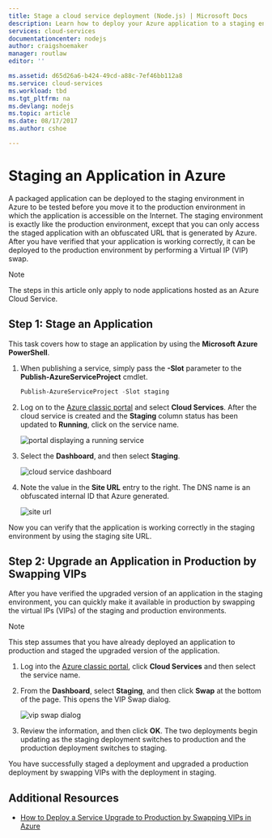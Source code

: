 ```yaml
---
title: Stage a cloud service deployment (Node.js) | Microsoft Docs
description: Learn how to deploy your Azure application to a staging environment, then deploy to a production environment using Virtual IP (VIP) swap.
services: cloud-services
documentationcenter: nodejs
author: craigshoemaker
manager: routlaw
editor: ''

ms.assetid: d65d26a6-b424-49cd-a88c-7ef46bb112a8
ms.service: cloud-services
ms.workload: tbd
ms.tgt_pltfrm: na
ms.devlang: nodejs
ms.topic: article
ms.date: 08/17/2017
ms.author: cshoe

---
```

# Staging an Application in Azure
A packaged application can be deployed to the staging environment in
Azure to be tested before you move it to the production
environment in which the application is accessible on the Internet. The
staging environment is exactly like the production environment, except
that you can only access the staged application with an obfuscated URL
that is generated by Azure. After you have verified that your
application is working correctly, it can be deployed to the production
environment by performing a Virtual IP (VIP) swap.

> [!NOTE]
> The steps in this article only apply to node applications hosted as an Azure Cloud Service.
> 
> 

## Step 1: Stage an Application
This task covers how to stage an application by using the **Microsoft
Azure PowerShell**.

1. When publishing a service, simply pass the **-Slot** parameter to
   the **Publish-AzureServiceProject** cmdlet.
   
   ```powershell
   Publish-AzureServiceProject -Slot staging
   ```
2. Log on to the [Azure classic portal] and select **Cloud Services**. After the cloud service is created and the **Staging** column status has been updated to **Running**, click on the service name.
   
   ![portal displaying a running service][cloud-service]
3. Select the **Dashboard**, and then select **Staging**.
   
   ![cloud service dashboard][cloud-service-dashboard]
4. Note the value in the **Site URL** entry to the right. The DNS name is an obfuscated internal ID that Azure generated.
   
    ![site url][cloud-service-staging-url]

Now you can verify that the application is working correctly in the staging environment by using the staging site URL.

## Step 2: Upgrade an Application in Production by Swapping VIPs
After you have verified the upgraded version of an application in the
staging environment, you can quickly make it available in production by
swapping the virtual IPs (VIPs) of the staging and production
environments.

> [!NOTE]
> This step assumes that you have already deployed an
> application to production and staged the upgraded version of the
> application.
> 
> 

1. Log into the [Azure classic portal], click **Cloud Services** and then select the service name.
2. From the **Dashboard**, select **Staging**, and then click **Swap** at the bottom of the page. This opens the VIP Swap dialog.
   
   ![vip swap dialog][vip-swap-dialog]
3. Review the information, and then click **OK**. The two deployments begin updating as the staging deployment switches to production and the production deployment switches to staging.

You have successfully staged a deployment and upgraded a production
deployment by swapping VIPs with the deployment in staging.

## Additional Resources
* [How to Deploy a Service Upgrade to Production by Swapping VIPs in Azure]

[Azure classic portal]: http://manage.windowsazure.com
[cloud-service]: ./media/cloud-services-nodejs-stage-application/staging-cloud-service-running.png
[cloud-service-dashboard]: ./media/cloud-services-nodejs-stage-application/cloud-service-dashboard-staging.png
[cloud-service-staging-url]: ./media/cloud-services-nodejs-stage-application/cloud-service-staging-url.png
[vip-swap-dialog]: ./media/cloud-services-nodejs-stage-application/vip-swap-dialog.png
[How to Deploy a Service Upgrade to Production by Swapping VIPs in Azure]: cloud-services-how-to-manage-portal.md#how-to-swap-deployments-to-promote-a-staged-deployment-to-production
